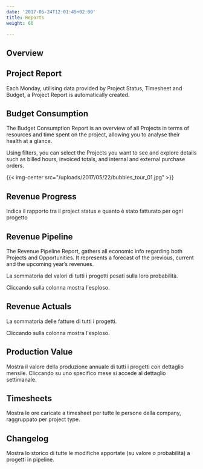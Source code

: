 ```yaml
---
date: '2017-05-24T12:01:45+02:00'
title: Reports
weight: 60

---
```



## Overview

## Project Report

Each Monday, utilising data provided by Project Status, Timesheet and Budget, a Project Report is automatically created.

## Budget Consumption

The Budget Consumption Report is an overview of all Projects in terms of resources and time spent on the project, allowing you to analyse their health at a glance.

Using filters, you can select the Projects you want to see and explore details such as billed hours, invoiced totals, and internal and external purchase orders.

{{< img-center src="/uploads/2017/05/22/bubbles_tour_01.jpg" >}}

## Revenue Progress

Indica il rapporto tra il project status e quanto è stato fatturato per ogni progetto

## Revenue Pipeline

The Revenue Pipeline Report, gathers all economic info regarding both Projects and Opportunities. It represents a forecast of the previous, current and the upcoming year’s revenues.

La sommatoria del valori di tutti i progetti pesati sulla loro probabilità.

Cliccando sulla colonna mostra l'esploso.

## Revenue Actuals

La sommatoria delle fatture di tutti i progetti.

Cliccando sulla colonna mostra l'esploso.

## Production Value

Mostra il valore della produzione annuale di tutti i progetti con dettaglio mensile. Cliccando su uno specifico mese si accede al dettaglio settimanale.

## Timesheets

Mostra le ore caricate a timesheet per tutte le persone della company, raggruppato per project type.

## Changelog

Mostra lo storico di tutte le modifiche apportate (su valore o probabilità) a progetti in pipeline.